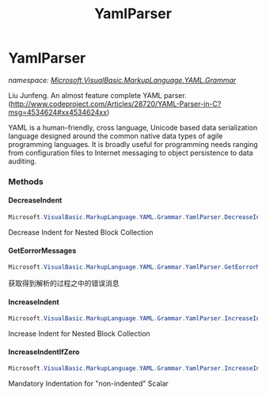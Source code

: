 ﻿---
title: YamlParser
---

# YamlParser
_namespace: [Microsoft.VisualBasic.MarkupLanguage.YAML.Grammar](N-Microsoft.VisualBasic.MarkupLanguage.YAML.Grammar.html)_

Liu Junfeng. An almost feature complete YAML parser.
 (http://www.codeproject.com/Articles/28720/YAML-Parser-in-C?msg=4534624#xx4534624xx)
 
 YAML is a human-friendly, cross language, Unicode based data serialization language 
 designed around the common native data types of agile programming languages. 
 It is broadly useful for programming needs ranging from configuration files to 
 Internet messaging to object persistence to data auditing.

### Methods

#### DecreaseIndent
```csharp
Microsoft.VisualBasic.MarkupLanguage.YAML.Grammar.YamlParser.DecreaseIndent
```
Decrease Indent for Nested Block Collection

#### GetEorrorMessages
```csharp
Microsoft.VisualBasic.MarkupLanguage.YAML.Grammar.YamlParser.GetEorrorMessages
```
获取得到解析的过程之中的错误消息

#### IncreaseIndent
```csharp
Microsoft.VisualBasic.MarkupLanguage.YAML.Grammar.YamlParser.IncreaseIndent
```
Increase Indent for Nested Block Collection

#### IncreaseIndentIfZero
```csharp
Microsoft.VisualBasic.MarkupLanguage.YAML.Grammar.YamlParser.IncreaseIndentIfZero
```
Mandatory Indentation for "non-indented" Scalar




